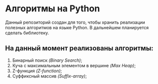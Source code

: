 # Алгоритмы на Python

Данный репозиторий создан для того, чтобы хранить реализации полезных алгоритмов на языке Python.
В дальнейшем планируется сделать библиотеку.

## На данный момент реализованы алгоритмы:

1. Бинарный поиск *(Binary Search)*;
2. Куча с максимальным элементом в вершине *(Max Heap)*;
3. Z-функция *(Z-function)*;
4. Суффиксный массив *(Suffix-array)*;